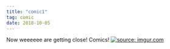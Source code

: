 ```yaml
---
title: "comic1"
tag: comic
date: 2018-10-05
---
```


Now weeeeee are getting close! Comics!  <!-- #51 -->
[![](https://i.imgur.com/xpMJZoa.jpg "source: imgur.com")](https://i.imgur.com/xpMJZoa.jpg)
